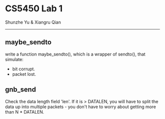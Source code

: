 # CS5450 Lab 1

Shunzhe Yu & Xiangru Qian

------

## maybe_sendto
write a function maybe_sendto(), which is a wrapper of sendto(), that simulate: 
- bit corrupt.
- packet lost. 

## gnb_send
Check the data length field 'len'. If it is > DATALEN, you will have to split the data up into multiple packets - you don't have to worry about getting more than N * DATALEN.